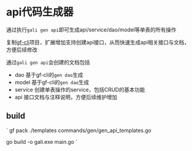 # api代码生成器

通过执行`gali gen api`即可生成api/service/dao/model等单表的所有操作

复制[gf-cli](https://github.com/gogf/gf-cli)项目，扩展增加支持创建api接口，从而快速生成api相关接口与文档，方便后续修改


通过`gali gen api`会创建的文档包括

- dao     基于gf-cli的`gen dao`生成
- model   基于gf-cli的`gen dao`生成
- service 创建单表操作的service，包括CRUD的基本功能
- api     接口文档与注释说明，方便后续维护增加




## build

`
gf pack ./templates commands/gen/gen_api_templates.go

go build -o gali.exe main.go
`